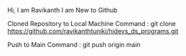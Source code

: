 Hi, I am Ravikanth
I am New to Github

Cloned Repository to Local Machine
Command : git clone https://github.com/ravikanthtuniki/hidevs_ds_programs.git

Push to Main
Command : git push origin main